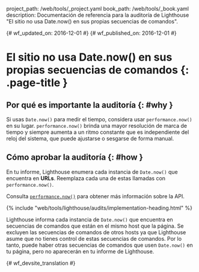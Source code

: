 project_path: /web/tools/_project.yaml
book_path: /web/tools/_book.yaml
description: Documentación de referencia para la auditoría de Lighthouse "El sitio no usa Date.now() en sus propias secuencias de comandos".

{# wf_updated_on: 2016-12-01 #}
{# wf_published_on: 2016-12-01 #}

# El sitio no usa Date.now() en sus propias secuencias de comandos   {: .page-title }

## Por qué es importante la auditoría {: #why }

Si usas `Date.now()` para medir el tiempo, considera usar
`performance.now()` en su lugar. `performance.now()` brinda una mayor resolución de
marca de tiempo y siempre aumenta a un ritmo constante que es independiente
del reloj del sistema, que puede ajustarse o sesgarse de forma manual.

## Cómo aprobar la auditoría {: #how }

En tu informe, Lighthouse enumera cada instancia de `Date.now()` que
encuentra en **URLs**. Reemplaza cada una de estas llamadas con `performance.now()`.

Consulta [`performance.now()`][MDN] para obtener más información sobre la API.

[MDN]: https://developer.mozilla.org/en-US/docs/Web/API/Performance/now

{% include "web/tools/lighthouse/audits/implementation-heading.html" %}

Lighthouse informa cada instancia de `Date.now()` que encuentra en
secuencias de comandos que están en el mismo host que la página. Se excluyen las secuencias de comandos de otros hosts
ya que Lighthouse asume que no tienes control de estas
secuencias de comandos. Por lo tanto, puede haber otras secuencias de comandos que usen `Date.now()` en tu página,
pero no aparecerán en tu informe de Lighthouse.


{# wf_devsite_translation #}
